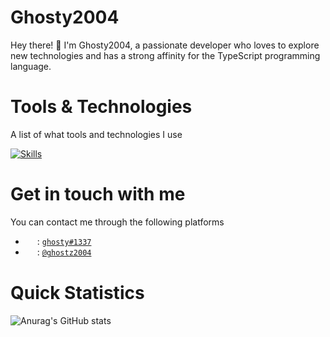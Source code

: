 # Ghosty2004
Hey there! 👋 I'm Ghosty2004, a passionate developer who loves to explore new technologies and has a strong affinity for the TypeScript programming language.

# Tools & Technologies
A list of what tools and technologies I use

[![Skills](https://skillicons.dev/icons?i=js,ts,nodejs,php,html,css,sass,lua,python,react,nextjs,electron,express,mysql,mongodb,visualstudio,vscode,git,github)](https://skillicons.dev)

# Get in touch with me
You can contact me through the following platforms

- <img src="https://skillicons.dev/icons?i=discord" width="15" height="15" align="center"> : [`ghosty#1337`](https://discord.com/users/334979056095199233)
- <img src="https://skillicons.dev/icons?i=twitter" width="15" height="15" align="center"> : [`@ghostz2004`](https://twitter.com/ghostz2004)

# Quick Statistics
![Anurag's GitHub stats](https://github-readme-stats.vercel.app/api?username=ghosty2004&show_icons=true&theme=dark)
